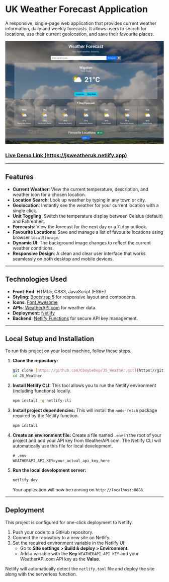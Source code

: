 # UK Weather Forecast Application

A responsive, single-page web application that provides current weather information, daily and weekly forecasts. It allows users to search for locations, use their current geolocation, and save their favourite places.

![Screenshot](./assets/screenshot.png)

### [Live Demo Link (https://jsweatheruk.netlify.app)](https://jsweatheruk.netlify.app)

---

## Features

* **Current Weather**: View the current temperature, description, and weather icon for a chosen location.
* **Location Search**: Look up weather by typing in any town or city.
* **Geolocation**: Instantly see the weather for your current location with a single click.
* **Unit Toggling**: Switch the temperature display between Celsius (default) and Fahrenheit.
* **Forecasts**: View the forecast for the next day or a 7-day outlook.
* **Favourite Locations**: Save and manage a list of favourite locations using browser `localStorage`.
* **Dynamic UI**: The background image changes to reflect the current weather conditions.
* **Responsive Design**: A clean and clear user interface that works seamlessly on both desktop and mobile devices.

---

## Technologies Used

* **Front-End**: HTML5, CSS3, JavaScript (ES6+)
* **Styling**: [Bootstrap 5](https://getbootstrap.com/) for responsive layout and components.
* **Icons**: [Font Awesome](https://fontawesome.com/)
* **APIs**: [WeatherAPI.com](https://www.weatherapi.com/) for weather data.
* **Deployment**: [Netlify](https://www.netlify.com/)
* **Backend**: [Netlify Functions](https://docs.netlify.com/functions/overview/) for secure API key management.

---

## Local Setup and Installation

To run this project on your local machine, follow these steps.

1.  **Clone the repository:**
    ```sh
    git clone [https://github.com/Cboybebop/JS_Weather.git](https://github.com/Cboybebop/JS_Weather.git)
    cd JS_Weather
    ```

2.  **Install Netlify CLI:**
    This tool allows you to run the Netlify environment (including functions) locally.
    ```sh
    npm install -g netlify-cli
    ```

3.  **Install project dependencies:**
    This will install the `node-fetch` package required by the Netlify function.
    ```sh
    npm install
    ```

4.  **Create an environment file:**
    Create a file named `.env` in the root of your project and add your API key from WeatherAPI.com. The Netlify CLI will automatically use this file for local development.
    ```
    # .env
    WEATHERAPI_API_KEY=your_actual_api_key_here
    ```

5.  **Run the local development server:**
    ```sh
    netlify dev
    ```
    Your application will now be running on `http://localhost:8888`.

---

## Deployment

This project is configured for one-click deployment to Netlify.

1.  Push your code to a GitHub repository.
2.  Connect the repository to a new site on Netlify.
3.  Set the required environment variable in the Netlify UI:
    * Go to **Site settings > Build & deploy > Environment**.
    * Add a variable with the **Key** `WEATHERAPI_API_KEY` and your WeatherAPI.com API key as the **Value**.

Netlify will automatically detect the `netlify.toml` file and deploy the site along with the serverless function.